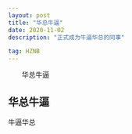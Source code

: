 ```yaml
---
layout: post
title: "华总牛逼"
date: 2020-11-02
description: "正式成为牛逼华总的同事"

tag: HZNB
---
```


　　华总牛逼 

## 华总牛逼

牛逼华总
